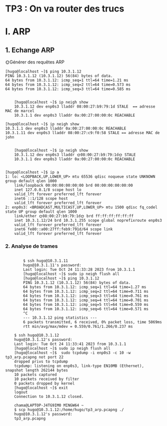 # TP3 : On va router des trucs
# I. ARP

## 1. Echange ARP

🌞Générer des requêtes ARP

    [hugo@localhost ~]$ ping 10.3.1.12
    PING 10.3.1.12 (10.3.1.12) 56(84) bytes of data.
    64 bytes from 10.3.1.12: icmp_seq=1 ttl=64 time=1.21 ms
    64 bytes from 10.3.1.12: icmp_seq=2 ttl=64 time=0.573 ms
    64 bytes from 10.3.1.12: icmp_seq=3 ttl=64 time=0.585 ms

```

    [hugo@localhost ~]$ ip neigh show
    10.3.1.12 dev enp0s3 lladdr 08:00:27:b9:79:1d STALE  == adresse MAC de marcel
    10.3.1.1 dev enp0s3 lladdr 0a:00:27:00:00:0c REACHABLE

```

    [hugo@localhost ~]$ ip neigh show
    10.3.1.1 dev enp0s3 lladdr 0a:00:27:00:00:0c REACHABLE 
    10.3.1.11 dev enp0s3 lladdr 08:00:27:c9:f0:58 STALE == adresse MAC de john

```
    
    [hugo@localhost ~]$ ip neigh show
    10.3.1.12 dev enp0s3 lladdr 🌞08:00:27:b9:79:1d🌞 STALE
    10.3.1.1 dev enp0s3 lladdr 0a:00:27:00:00:0c REACHABLE
    
```

    [hugo@localhost ~]$ ip a
    1: lo: <LOOPBACK,UP,LOWER_UP> mtu 65536 qdisc noqueue state UNKNOWN group default qlen 1000
        link/loopback 00:00:00:00:00:00 brd 00:00:00:00:00:00
        inet 127.0.0.1/8 scope host lo
        valid_lft forever preferred_lft forever
        inet6 ::1/128 scope host
        valid_lft forever preferred_lft forever
    2: enp0s3: <BROADCAST,MULTICAST,UP,LOWER_UP> mtu 1500 qdisc fq_codel state UP group default qlen 1000
        link/ether 🌞08:00:27:b9:79:1d🌞 brd ff:ff:ff:ff:ff:ff
        inet 10.3.1.12/24 brd 10.3.1.255 scope global noprefixroute enp0s3
        valid_lft forever preferred_lft forever
        inet6 fe80::a00:27ff:feb9:791d/64 scope link
        valid_lft forever preferred_lft forever


### 2. Analyse de trames

```

        $ ssh hugo@10.3.1.11
        hugo@10.3.1.11's password:
        Last login: Tue Oct 24 11:33:28 2023 from 10.3.1.1
        [hugo@localhost ~]$ sudo ip neigh flush all
        [hugo@localhost ~]$ ping 10.3.1.12
        PING 10.3.1.12 (10.3.1.12) 56(84) bytes of data.
        64 bytes from 10.3.1.12: icmp_seq=1 ttl=64 time=1.27 ms
        64 bytes from 10.3.1.12: icmp_seq=2 ttl=64 time=0.711 ms
        64 bytes from 10.3.1.12: icmp_seq=3 ttl=64 time=0.761 ms
        64 bytes from 10.3.1.12: icmp_seq=4 ttl=64 time=0.701 ms
        64 bytes from 10.3.1.12: icmp_seq=5 ttl=64 time=0.559 ms
        64 bytes from 10.3.1.12: icmp_seq=6 ttl=64 time=0.571 ms
        ^C
        --- 10.3.1.12 ping statistics ---
        6 packets transmitted, 6 received, 0% packet loss, time 5069ms
        rtt min/avg/max/mdev = 0.559/0.761/1.266/0.237 ms

```
        $ ssh hugo@10.3.1.12
        hugo@10.3.1.12's password:
        Last login: Tue Oct 24 11:33:41 2023 from 10.3.1.1
        [hugo@localhost ~]$ sudo ip neigh flush all
        [hugo@localhost ~]$  sudo tcpdump -i enp0s3 -c 10 -w tp3_arp.pcapng not port 22
        dropped privs to tcpdump
        tcpdump: listening on enp0s3, link-type EN10MB (Ethernet), snapshot length 262144 bytes
        10 packets captured
        10 packets received by filter
        0 packets dropped by kernel
        [hugo@localhost ~]$ exit
        logout
        Connection to 10.3.1.12 closed.

        chama@LAPTOP-J4TG9IM0 MINGW64 ~
        $ scp hugo@10.3.1.12:/home/hugo/tp3_arp.pcapng ./
        hugo@10.3.1.12's password:
        tp3_arp.pcapng      